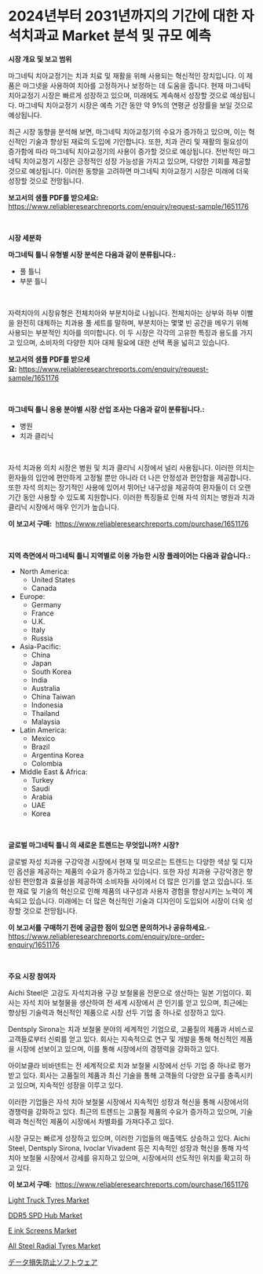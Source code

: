 <p><h1>2024년부터 2031년까지의 기간에 대한 자석치과교 Market 분석 및 규모 예측</h1></p><p><strong>시장 개요 및 보고 범위</strong></p>
<p><p>마그네틱 치아교정기는 치과 치료 및 재활을 위해 사용되는 혁신적인 장치입니다. 이 제품은 마그넷을 사용하여 치아를 고정하거나 보정하는 데 도움을 줍니다. 현재 마그네틱 치아교정기 시장은 빠르게 성장하고 있으며, 미래에도 계속해서 성장할 것으로 예상됩니다. 마그네틱 치아교정기 시장은 예측 기간 동안 약 9%의 연평균 성장률을 보일 것으로 예상됩니다.</p><p>최근 시장 동향을 분석해 보면, 마그네틱 치아교정기의 수요가 증가하고 있으며, 이는 혁신적인 기술과 향상된 재료의 도입에 기인합니다. 또한, 치과 관리 및 재활의 필요성이 증가함에 따라 마그네틱 치아교정기의 사용이 증가할 것으로 예상됩니다. 전반적인 마그네틱 치아교정기 시장은 긍정적인 성장 가능성을 가지고 있으며, 다양한 기회를 제공할 것으로 예상됩니다. 이러한 동향을 고려하면 마그네틱 치아교정기 시장은 미래에 더욱 성장할 것으로 전망됩니다.</p></p>
<p><strong>보고서의 샘플 PDF를 받으세요:</strong> <a href="https://www.reliableresearchreports.com/enquiry/request-sample/1651176">https://www.reliableresearchreports.com/enquiry/request-sample/1651176</a></p>
<p>&nbsp;</p>
<p><strong>시장 세분화</strong></p>
<p><strong>마그네틱 틀니 유형별 시장 분석은 다음과 같이 분류됩니다.:</strong></p>
<p><ul><li>풀 틀니</li><li>부분 틀니</li></ul></p>
<p>&nbsp;</p>
<p><p>자력치아의 시장유형은 전체치아와 부분치아로 나뉩니다. 전체치아는 상부와 하부 이빨을 완전히 대체하는 치과용 풀 세트를 말하며, 부분치아는 몇몇 빈 공간을 메우기 위해 사용되는 부분적인 치아를 의미합니다. 이 두 시장은 각각의 고유한 특징과 용도를 가지고 있으며, 소비자의 다양한 치아 대체 필요에 대한 선택 폭을 넓히고 있습니다.</p></p>
<p><strong>보고서의 샘플 PDF를 받으세요:</strong>&nbsp;<a href="https://www.reliableresearchreports.com/enquiry/request-sample/1651176">https://www.reliableresearchreports.com/enquiry/request-sample/1651176</a></p>
<p>&nbsp;</p>
<p><strong> 마그네틱 틀니 응용 분야별 시장 산업 조사는 다음과 같이 분류됩니다.:</strong></p>
<p><ul><li>병원</li><li>치과 클리닉</li></ul></p>
<p>&nbsp;</p>
<p><p>자석 치과용 의치 시장은 병원 및 치과 클리닉 시장에서 널리 사용됩니다. 이러한 의치는 환자들의 입안에 편안하게 고정될 뿐만 아니라 더 나은 안정성과 편안함을 제공합니다. 또한 자석 의치는 장기적인 사용에 있어서 뛰어난 내구성을 제공하여 환자들이 더 오랜 기간 동안 사용할 수 있도록 지원합니다. 이러한 특징들로 인해 자석 의치는 병원과 치과 클리닉 시장에서 매우 인기가 높습니다.</p></p>
<p><strong>이 보고서 구매:</strong>&nbsp; <a href="https://www.reliableresearchreports.com/purchase/1651176">https://www.reliableresearchreports.com/purchase/1651176</a></p>
<p>&nbsp;</p>
<p><strong>지역 측면에서 마그네틱 틀니 지역별로 이용 가능한 시장 플레이어는 다음과 같습니다.:</strong></p>
<p><ul>
    <li>
        North America:
        <ul>
            <li>United States</li>
            <li>Canada</li>
        </ul>
    </li>
    <li>
        Europe:
        <ul>
            <li>Germany</li>
            <li>France</li>
            <li>U.K.</li>
            <li>Italy</li>
            <li>Russia</li>
        </ul>
    </li>
    <li>
        Asia-Pacific:
        <ul>
            <li>China</li>
            <li>Japan</li>
            <li>South Korea</li>
            <li>India</li>
            <li>Australia</li>
            <li>China Taiwan</li>
            <li>Indonesia</li>
            <li>Thailand</li>
            <li>Malaysia</li>
        </ul>
    </li>
    <li>
        Latin America:
        <ul>
            <li>Mexico</li>
            <li>Brazil</li>
            <li>Argentina Korea</li>
            <li>Colombia</li>
        </ul>
    </li>
    <li>
        Middle East & Africa:
        <ul>
            <li>Turkey</li>
            <li>Saudi</li>
            <li>Arabia</li>
            <li>UAE</li>
            <li>Korea</li>
        </ul>
    </li>
    </ul></p>
<p>&nbsp;</p>
<p><strong>글로벌 마그네틱 틀니 의 새로운 트렌드는 무엇입니까? 시장?</strong></p>
<p><p>글로벌 자성 치과용 구강악경 시장에서 현재 및 떠오르는 트렌드는 다양한 색상 및 디자인 옵션을 제공하는 제품의 수요가 증가하고 있습니다. 또한 자성 치과용 구강악경은 향상된 편안함과 효율성을 제공하여 소비자들 사이에서 더 많은 인기를 얻고 있습니다. 또한 재료 및 기술의 혁신으로 인해 제품의 내구성과 사용자 경험을 향상시키는 노력이 계속되고 있습니다. 미래에는 더 많은 혁신적인 기술과 디자인이 도입되어 시장이 더욱 성장할 것으로 전망됩니다.</p></p>
<p><strong>이 보고서를 구매하기 전에 궁금한 점이 있으면 문의하거나 공유하세요.</strong>- <a href="https://www.reliableresearchreports.com/enquiry/pre-order-enquiry/1651176">https://www.reliableresearchreports.com/enquiry/pre-order-enquiry/1651176</a></p>
<p>&nbsp;</p>
<p><strong>주요 시장 참여자</strong></p>
<p><p>Aichi Steel은 고강도 자석치과용 구강 보철물을 전문으로 생산하는 일본 기업이다. 회사는 자석 치아 보철물을 생산하여 전 세계 시장에서 큰 인기를 얻고 있으며, 최근에는 향상된 기술력과 혁신적인 제품으로 시장 선두 기업 중 하나로 성장하고 있다.</p><p>Dentsply Sirona는 치과 보철물 분야의 세계적인 기업으로, 고품질의 제품과 서비스로 고객들로부터 신뢰를 얻고 있다. 회사는 지속적으로 연구 및 개발을 통해 혁신적인 제품을 시장에 선보이고 있으며, 이를 통해 시장에서의 경쟁력을 강화하고 있다.</p><p>아이보클라 비바덴트는 전 세계적으로 치과 보철물 시장에서 선두 기업 중 하나로 평가받고 있다. 회사는 고품질의 제품과 최신 기술을 통해 고객들의 다양한 요구를 충족시키고 있으며, 지속적인 성장을 이루고 있다.</p><p>이러한 기업들은 자석 치아 보철물 시장에서 지속적인 성장과 혁신을 통해 시장에서의 경쟁력을 강화하고 있다. 최근의 트렌드는 고품질 제품의 수요가 증가하고 있으며, 기술력과 혁신적인 제품이 시장에서 차별화를 가져다주고 있다.</p><p>시장 규모는 빠르게 성장하고 있으며, 이러한 기업들의 매출액도 상승하고 있다. Aichi Steel, Dentsply Sirona, Ivoclar Vivadent 등은 지속적인 성장과 혁신을 통해 자석 치아 보철물 시장에서 강세를 유지하고 있으며, 시장에서의 선도적인 위치를 확고히 하고 있다.</p></p>
<p><strong>이 보고서 구매:</strong>&nbsp;&nbsp;<a href="https://www.reliableresearchreports.com/purchase/1651176">https://www.reliableresearchreports.com/purchase/1651176</a></p>
<p><p><a href="https://issuu.com/reportprime-2/docs/light-truck-tyres-market-size-2030.pptx">Light Truck Tyres Market</a></p><p><a href="https://github.com/julyju69/Market-Research-Report-List-2/blob/main/ddr5-spd-hub-market.md">DDR5 SPD Hub Market</a></p><p><a href="https://github.com/gdfhhhj/Market-Research-Report-List-3/blob/main/e-ink-screens-market.md">E ink Screens Market</a></p><p><a href="https://issuu.com/reportprime-2/docs/all-steel-radial-tyres-market-size-2030.pptx">All Steel Radial Tyres Market</a></p><p><a href="https://github.com/AaronVargas43/Market-Research-Report-List-1/blob/main/981154211343.md">データ損失防止ソフトウェア</a></p></p>
